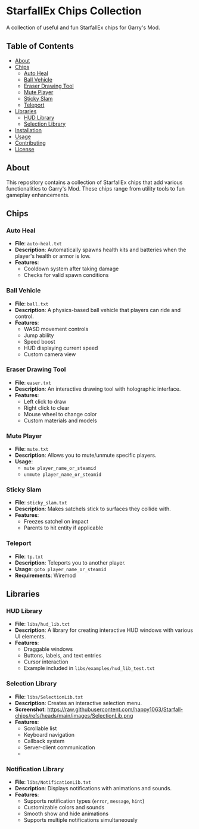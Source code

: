 # StarfallEx Chips Collection

A collection of useful and fun StarfallEx chips for Garry's Mod.

## Table of Contents
- [About](#about)
- [Chips](#chips)
  - [Auto Heal](#auto-heal)
  - [Ball Vehicle](#ball-vehicle)
  - [Eraser Drawing Tool](#eraser-drawing-tool)
  - [Mute Player](#mute-player)
  - [Sticky Slam](#sticky-slam)
  - [Teleport](#teleport)
- [Libraries](#libraries)
  - [HUD Library](#hud-library)
  - [Selection Library](#selection-library)
- [Installation](#installation)
- [Usage](#usage)
- [Contributing](#contributing)
- [License](#license)

## About

This repository contains a collection of StarfallEx chips that add various functionalities to Garry's Mod. These chips range from utility tools to fun gameplay enhancements.

## Chips

### Auto Heal
- **File**: `auto-heal.txt`
- **Description**: Automatically spawns health kits and batteries when the player's health or armor is low.
- **Features**:
  - Cooldown system after taking damage
  - Checks for valid spawn conditions

### Ball Vehicle
- **File**: `ball.txt`
- **Description**: A physics-based ball vehicle that players can ride and control.
- **Features**:
  - WASD movement controls
  - Jump ability
  - Speed boost
  - HUD displaying current speed
  - Custom camera view

### Eraser Drawing Tool
- **File**: `easer.txt`
- **Description**: An interactive drawing tool with holographic interface.
- **Features**:
  - Left click to draw
  - Right click to clear
  - Mouse wheel to change color
  - Custom materials and models

### Mute Player
- **File**: `mute.txt`
- **Description**: Allows you to mute/unmute specific players.
- **Usage**:
  - `mute player_name_or_steamid`
  - `unmute player_name_or_steamid`

### Sticky Slam
- **File**: `sticky_slam.txt`
- **Description**: Makes satchels stick to surfaces they collide with.
- **Features**:
  - Freezes satchel on impact
  - Parents to hit entity if applicable

### Teleport
- **File**: `tp.txt`
- **Description**: Teleports you to another player.
- **Usage**: `goto player_name_or_steamid`
- **Requirements**: Wiremod

## Libraries

### HUD Library
- **File**: `libs/hud_lib.txt`
- **Description**: A library for creating interactive HUD windows with various UI elements.
- **Features**:
  - Draggable windows
  - Buttons, labels, and text entries
  - Cursor interaction
  - Example included in `libs/examples/hud_lib_test.txt`

### Selection Library
- **File**: `libs/SelectionLib.txt`
- **Description**: Creates an interactive selection menu.
- **Screenshot**: https://raw.githubusercontent.com/happy1063/Starfall-chips/refs/heads/main/images/SelectionLib.png
- **Features**:
  - Scrollable list
  - Keyboard navigation
  - Callback system
  - Server-client communication
  - 
### Notification Library
* **File**: `libs/NotificationLib.txt`
* **Description**: Displays notifications with animations and sounds.
* **Features**:
  * Supports notification types (`error`, `message`, `hint`)
  * Customizable colors and sounds
  * Smooth show and hide animations
  * Supports multiple notifications simultaneously
